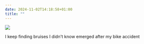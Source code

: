 ```yaml
---
date: 2024-11-02T14:18:58+01:00
title: ""
---
```

![](/img/photos/2024-11-02-14-18-31.jpeg)

I keep finding bruises I didn't know emerged after my bike accident